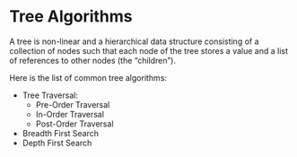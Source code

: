 # Tree Algorithms

A tree is non-linear and a hierarchical data structure consisting of a collection of nodes such that each node of the tree stores a value and a list of references to other nodes (the “children”).

Here is the list of common tree algorithms:

- Tree Traversal:
  - Pre-Order Traversal
  - In-Order Traversal
  - Post-Order Traversal
- Breadth First Search
- Depth First Search
